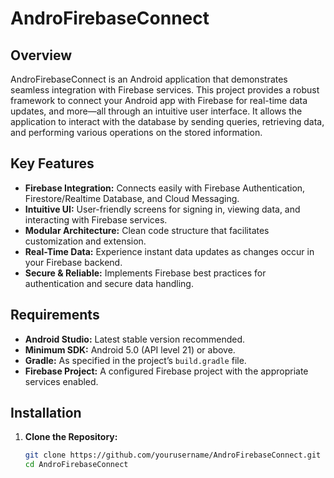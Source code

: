 # AndroFirebaseConnect

## Overview

AndroFirebaseConnect is an Android application that demonstrates seamless integration with Firebase services. This project provides a robust framework to connect your Android app with Firebase for real-time data updates, and more—all through an intuitive user interface. It allows the application to interact with the database by sending queries, retrieving data, and performing various operations on the stored information.

## Key Features

- **Firebase Integration:** Connects easily with Firebase Authentication, Firestore/Realtime Database, and Cloud Messaging.
- **Intuitive UI:** User-friendly screens for signing in, viewing data, and interacting with Firebase services.
- **Modular Architecture:** Clean code structure that facilitates customization and extension.
- **Real-Time Data:** Experience instant data updates as changes occur in your Firebase backend.
- **Secure & Reliable:** Implements Firebase best practices for authentication and secure data handling.

## Requirements

- **Android Studio:** Latest stable version recommended.
- **Minimum SDK:** Android 5.0 (API level 21) or above.
- **Gradle:** As specified in the project’s `build.gradle` file.
- **Firebase Project:** A configured Firebase project with the appropriate services enabled.

## Installation

1. **Clone the Repository:**

   ```bash
   git clone https://github.com/yourusername/AndroFirebaseConnect.git
   cd AndroFirebaseConnect
